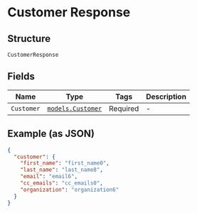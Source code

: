 
# Customer Response

## Structure

`CustomerResponse`

## Fields

| Name | Type | Tags | Description |
|  --- | --- | --- | --- |
| `Customer` | [`models.Customer`](customer.md) | Required | - |

## Example (as JSON)

```json
{
  "customer": {
    "first_name": "first_name0",
    "last_name": "last_name8",
    "email": "email6",
    "cc_emails": "cc_emails0",
    "organization": "organization6"
  }
}
```

